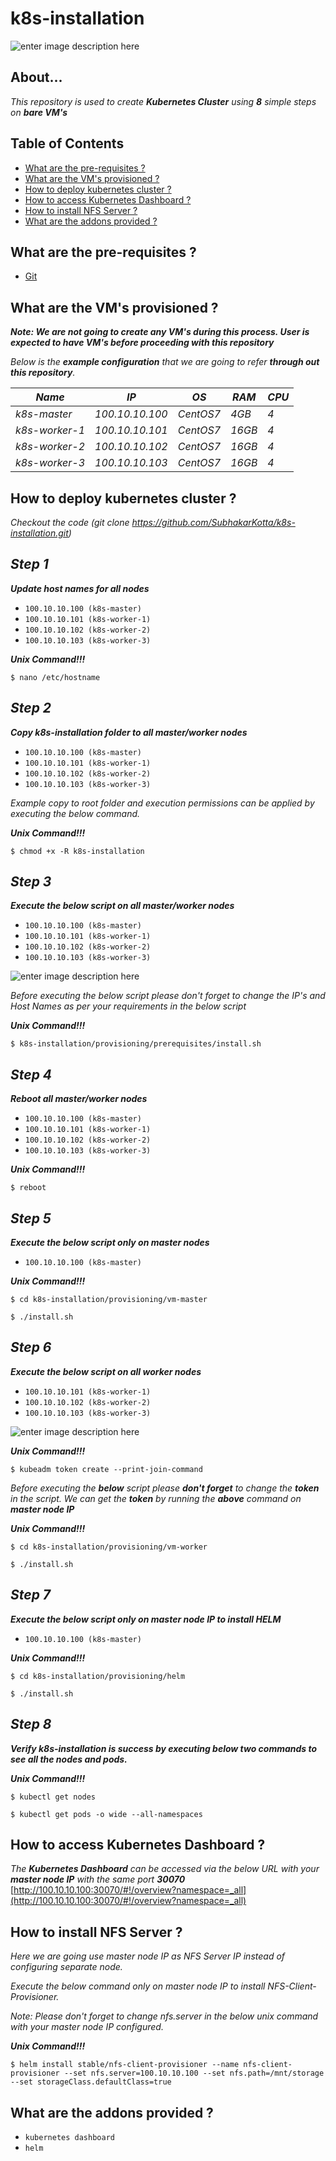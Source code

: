 # k8s-installation
![enter image description here](https://lh3.googleusercontent.com/XLVR6VqsqNEAjfIBec5vSu1ke5e1U7fLGuKvCWZP8R-zsG_9eZRtP8VO4dBVkBPqwEt6WVDp-VQuww)
## About...

*This repository is used to create ***Kubernetes Cluster*** using **8** simple steps on ***bare VM's**** 


## Table of Contents

* [What are the pre-requisites ?](#pre-requisites)
* [What are the VM's provisioned ?](#configuration)
* [How to deploy kubernetes cluster ?](#deploy)
* [How to access Kubernetes Dashboard ?](#dashboard)
* [How to install NFS Server ?](#addons)
* [What are the addons provided ?](#addons)


<a id="pre-requisites"></a>
## What are the pre-requisites ?
* [Git](https://git-scm.com/downloads "Git")


<a id="configuration"></a>
## What are the VM's provisioned ?

***Note: We are not going to create any VM's during this process. User is expected to have VM's before proceeding with this repository***

*Below is the ***example configuration*** that we are going to refer ***through out this repository***.*

*Name*|*IP*|*OS*|*RAM*|*CPU*|
|----|----|----|----|----|
*k8s-master*   |*100.10.10.100*|*CentOS7*|*4GB* |*4*|
*k8s-worker-1* |*100.10.10.101*|*CentOS7*|*16GB*|*4*|
*k8s-worker-2* |*100.10.10.102*|*CentOS7*|*16GB*|*4*|
*k8s-worker-3* |*100.10.10.103*|*CentOS7*|*16GB*|*4*|


<a id="deploy"></a>
## How to deploy kubernetes cluster ?

*Checkout the code  (git clone https://github.com/SubhakarKotta/k8s-installation.git)* 

## ***Step 1***

***Update host names for all nodes***

* `100.10.10.100 (k8s-master)`
* `100.10.10.101 (k8s-worker-1)`
* `100.10.10.102 (k8s-worker-2)`
* `100.10.10.103 (k8s-worker-3)`

***Unix Command!!!***

`$ nano /etc/hostname` 


## ***Step 2***

***Copy k8s-installation folder to all master/worker nodes***

* `100.10.10.100 (k8s-master)`
* `100.10.10.101 (k8s-worker-1)`
* `100.10.10.102 (k8s-worker-2)`
* `100.10.10.103 (k8s-worker-3)`

*Example copy to root folder and execution permissions can be applied by executing the below command.*

***Unix Command!!!***

`$ chmod +x -R k8s-installation` 


## ***Step 3***

***Execute the below script on all master/worker nodes***

* `100.10.10.100 (k8s-master)`
* `100.10.10.101 (k8s-worker-1)`
* `100.10.10.102 (k8s-worker-2)`
* `100.10.10.103 (k8s-worker-3)`

![enter image description here](https://lh3.googleusercontent.com/ilOz9uQHxUPmMM1JKlg3uBHZoBFWsFkHdUu2gsxwJe679fwDgPQHdZ-vhHiNbrMJaPAJCxva8LYGqg)

*Before executing the below script please don't forget to change the IP's and Host Names as per your requirements in the below script*


  ***Unix Command!!!***
  
 `$ k8s-installation/provisioning/prerequisites/install.sh`


## ***Step 4***

***Reboot all master/worker nodes***

* `100.10.10.100 (k8s-master)`
* `100.10.10.101 (k8s-worker-1)`
* `100.10.10.102 (k8s-worker-2)`
* `100.10.10.103 (k8s-worker-3)`

***Unix Command!!!***

 `$ reboot`

## ***Step 5***

***Execute the below script only on master nodes***

* `100.10.10.100 (k8s-master)`

***Unix Command!!!***

`$ cd k8s-installation/provisioning/vm-master`

`$ ./install.sh`


## ***Step 6***

***Execute the below script on all worker nodes***

* `100.10.10.101 (k8s-worker-1)`
* `100.10.10.102 (k8s-worker-2)`
* `100.10.10.103 (k8s-worker-3)`

![enter image description here](https://lh3.googleusercontent.com/uz3dGNIXtUP9sFZNrDE3EOLbRjh7j96hIa1_g_Uf7bu23DEvn-phgyaP3QVzWGbI0EtlvWW9IS6nNQ)

  ***Unix Command!!!***
  
`$ kubeadm token create --print-join-command`

*Before executing the ***below*** script please ***don't forget*** to change the ***token*** in the script. We can get the ***token*** by running the ***above*** command on* ***master node IP***  

  ***Unix Command!!!***
  
`$ cd k8s-installation/provisioning/vm-worker`

`$ ./install.sh`



## ***Step 7***

***Execute the below script only on master node IP to install HELM***

* `100.10.10.100 (k8s-master)`

***Unix Command!!!***

`$ cd k8s-installation/provisioning/helm`

`$ ./install.sh`

## ***Step 8***
***Verify k8s-installation is success by executing below two commands to see all the nodes and pods.***

***Unix Command!!!***

`$ kubectl get nodes`

`$ kubectl get pods -o wide --all-namespaces`


<a id="dashboard"></a>
## How to access Kubernetes Dashboard ?

*The ***Kubernetes Dashboard*** can be accessed via the below URL with your ***master node IP*** with the same port ***30070****
[http://100.10.10.100:30070/#!/overview?namespace=_all](http://100.10.10.100:30070/#!/overview?namespace=_all)

<a id="nfs-configuration"></a>
## How to install NFS Server ?


*Here we are going use master node IP as NFS Server IP instead of configuring separate node.*

*Execute the below command only on master node IP to install NFS-Client-Provisioner.*

*Note: Please don't forget to change nfs.server in the below unix command with your master node IP configured.*


***Unix Command!!!***

`$ helm install stable/nfs-client-provisioner --name nfs-client-provisioner --set nfs.server=100.10.10.100 --set nfs.path=/mnt/storage --set storageClass.defaultClass=true`

<a id="addons"></a>
## What are the addons provided ?
* `kubernetes dashboard`
* `helm`
